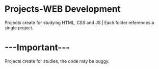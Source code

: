 # Projects-WEB Development
Projects create for studying  HTML, CSS and JS  | Each folder references a single project. 

# ---Important--- 
Projects create for studies, the code may be buggy.
